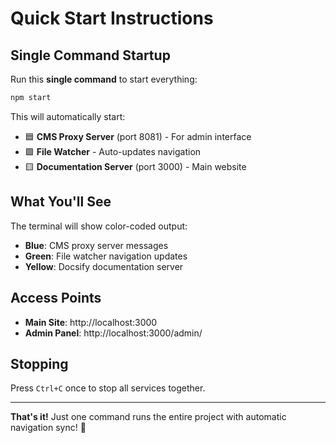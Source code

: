 # Quick Start Instructions

## Single Command Startup

Run this **single command** to start everything:

```bash
npm start
```

This will automatically start:
- 🟦 **CMS Proxy Server** (port 8081) - For admin interface
- 🟩 **File Watcher** - Auto-updates navigation 
- 🟨 **Documentation Server** (port 3000) - Main website

## What You'll See

The terminal will show color-coded output:
- **Blue**: CMS proxy server messages
- **Green**: File watcher navigation updates  
- **Yellow**: Docsify documentation server

## Access Points

- **Main Site**: http://localhost:3000
- **Admin Panel**: http://localhost:3000/admin/

## Stopping

Press `Ctrl+C` once to stop all services together.

---

**That's it!** Just one command runs the entire project with automatic navigation sync! 🚀
